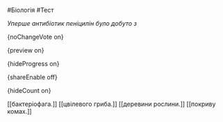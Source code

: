 #Біологія #Тест

*Уперше антибіотик пеніцилін було добуто з*

{noChangeVote on}

{preview on}

{hideProgress on}

{shareEnable off}

{hideCount on}

[[бактеріофага.]]
[[цвілевого гриба.]]
[[деревини рослини.]]
[[покриву комах.]]
